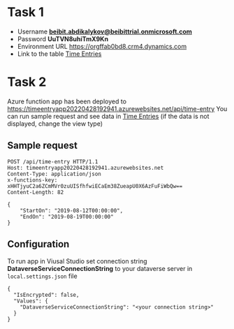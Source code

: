 # Task 1

- Username **beibit.abdikalykov@beibittrial.onmicrosoft.com**
- Password **UuTVN8uhiTmX9Kn**
- Environment URL https://orgffab0bd8.crm4.dynamics.com
- Link to the table [Time Entries]

# Task 2
Azure function app has been deployed to https://timeentryapp20220428192941.azurewebsites.net/api/time-entry
You can run sample request and see data in [Time Entries] (if the data is not displayed, change the view type)
## Sample request
```
POST /api/time-entry HTTP/1.1
Host: timeentryapp20220428192941.azurewebsites.net
Content-Type: application/json
x-functions-key: xHHTjyuC2a6ZCmMVr0zuUISfhfwiECaEm38ZueapU0X6AzFuFiWbQw==
Content-Length: 82

{
    "StartOn": "2019-08-12T00:00:00",   
    "EndOn": "2019-08-19T00:00:00"
}
```

## Configuration
To run app in Viusal Studio set connection string **DataverseServiceConnectionString** to your dataverse server in `local.settings.json` file

```
{
  "IsEncrypted": false,
  "Values": {
    "DataverseServiceConnectionString": "<your connection string>"
  }
}
```
[//]: # 
   [Time Entries]: https://make.powerapps.com/environments/d292c8a4-f982-e5e3-9af3-ee00ae07554c/entities/d292c8a4-f982-e5e3-9af3-ee00ae07554c/msdyn_timeentry#data

